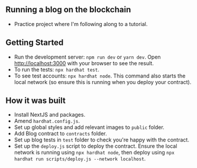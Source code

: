 ## Running a blog on the blockchain

- Practice project where I'm following along to a tutorial.

## Getting Started

- Run the development server: `npm run dev` or `yarn dev`. Open [http://localhost:3000](http://localhost:3000) with your browser to see the result.
- To run the tests: `npx hardhat test`.
- To see test accounts: `npx hardhat node`. This command also starts the local network (so ensure this is running when you deploy your contract).

## How it was built

- Install NextJS and packages.
- Amend `hardhat.config.js`.
- Set up global styles and add relevant images to `public` folder.
- Add Blog contract to `contracts` folder.
- Set up blog tests in `test` folder to check you're happy with the contract.
- Set up the `deploy.js` script to deploy the contract. Ensure the local network is running using `npx hardhat node`, then deploy using `npx hardhat run scripts/deploy.js --network localhost`.

